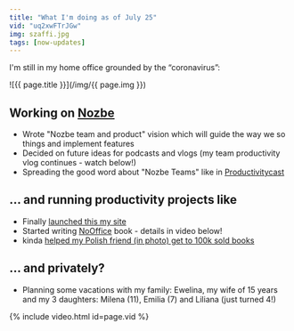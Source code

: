 ```yaml
---
title: "What I'm doing as of July 25"
vid: "uq2xwFTrJGw"
img: szaffi.jpg
tags: [now-updates]
---
```


I'm still in my home office grounded by the “coronavirus”:

<!--More-->

![{{ page.title }}](/img/{{ page.img }})

## Working on [Nozbe][n]

* Wrote "Nozbe team and product" vision which will guide the way we so things and implement features
* Decided on future ideas for podcasts and vlogs (my team productivity vlog continues - watch below!)
* Spreading the good word about "Nozbe Teams" like in [Productivitycast](/productivitycast)

## … and running productivity projects like

* Finally [launched this my site](/new)
* Started writing [NoOffice](https://NoOffice.org) book - details in video below!
* kinda [helped my Polish friend (in photo) get to 100k sold books](/pl/szaffi)

## … and privately?

* Planning some vacations with my family: Ewelina, my wife of 15 years and my 3 daughters: Milena (11), Emilia (7) and Liliana (just turned 4!)

{% include video.html id=page.vid %}

[n]: https://nozbe.com/?a=mike